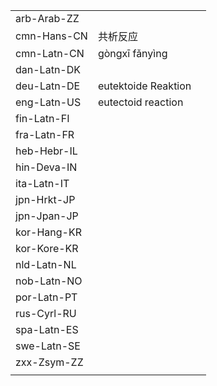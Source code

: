 | | | |
|-|-|-|
| arb-Arab-ZZ |  |  |
| cmn-Hans-CN | 共析反应 |  |
| cmn-Latn-CN | gòngxī fǎnyìng |  |
| dan-Latn-DK |  |  |
| deu-Latn-DE | eutektoide Reaktion |  |
| eng-Latn-US | eutectoid reaction |  |
| fin-Latn-FI |  |  |
| fra-Latn-FR |  |  |
| heb-Hebr-IL |  |  |
| hin-Deva-IN |  |  |
| ita-Latn-IT |  |  |
| jpn-Hrkt-JP |  |  |
| jpn-Jpan-JP |  |  |
| kor-Hang-KR |  |  |
| kor-Kore-KR |  |  |
| nld-Latn-NL |  |  |
| nob-Latn-NO |  |  |
| por-Latn-PT |  |  |
| rus-Cyrl-RU |  |  |
| spa-Latn-ES |  |  |
| swe-Latn-SE |  |  |
| zxx-Zsym-ZZ |  |  |
|  |  |  |
